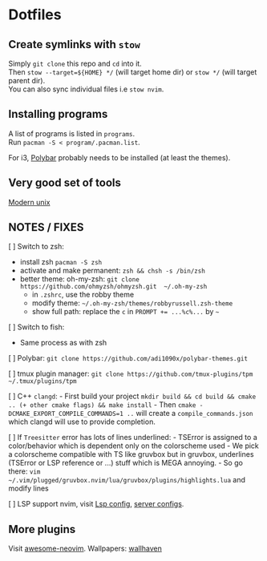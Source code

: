 # Dotfiles
## Create symlinks with `stow`
Simply `git clone` this repo and `cd` into it.<br/>
Then `stow --target=${HOME} */` (will target home dir) or `stow */` (will target parent dir).<br/>
You can also sync individual files i.e `stow nvim`.<br/>

## Installing programs
A list of programs is listed in `programs`.<br/>
Run `pacman -S < program/.pacman.list`.

For i3, [Polybar](https://github.com/polybar/polybar) probably needs to be installed (at least the themes).

## Very good set of tools
[Modern unix](https://github.com/ibraheemdev/modern-unix)

## NOTES / FIXES
[ ] Switch to zsh:
- install zsh `pacman -S zsh`
- activate and make permanent: `zsh && chsh -s /bin/zsh`
- better theme: oh-my-zsh: `git clone https://github.com/ohmyzsh/ohmyzsh.git  ~/.oh-my-zsh`
  - in `.zshrc`, use the robby theme
  - modify theme: `~/.oh-my-zsh/themes/robbyrussell.zsh-theme`
  - show full path: replace the `c` in `PROMPT += ...%c%...` by `~`

[ ] Switch to fish:
- Same process as with zsh

[ ] Polybar:
`git clone https://github.com/adi1090x/polybar-themes.git`

[ ] tmux plugin manager:
`git clone https://github.com/tmux-plugins/tpm ~/.tmux/plugins/tpm`

[ ] C++ `clangd`:
    - First build your project `mkdir build && cd build && cmake .. (+ other cmake flags) && make install`
    - Then `cmake -DCMAKE_EXPORT_COMPILE_COMMANDS=1 ..` will create a `compile_commands.json` which clangd will use to provide completion.

[ ] If `Treesitter` error has lots of lines underlined:
    - TSError is assigned to a color/behavior which is dependent only on the colorscheme used
    - We pick a colorscheme compatible with TS like gruvbox but in gruvbox, underlines (TSError or LSP reference or ...) stuff which is MEGA annoying.
    - So go there: `vim ~/.vim/plugged/gruvbox.nvim/lua/gruvbox/plugins/highlights.lua` and modify lines

[ ] LSP support nvim, visit [Lsp config](https://github.com/neovim/nvim-lspconfig), [server configs](https://github.com/neovim/nvim-lspconfig/blob/master/doc/server_configurations.md).

## More plugins
Visit [awesome-neovim]("https://github.com/rockerBOO/awesome-neovim").
Wallpapers: [wallhaven](https://wallhaven.cc/)
